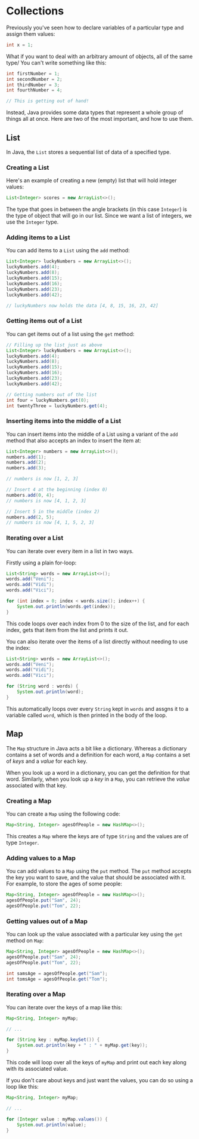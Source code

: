 # Collections

Previously you've seen how to declare variables of a particular type and assign them values:

```java
int x = 1;
```

What if you want to deal with an arbitrary amount of objects, all of the same type/ You can't write something like this:

```java
int firstNumber = 1;
int secondNumber = 2;
int thirdNumber = 3;
int fourthNumber = 4;

// This is getting out of hand!
```

Instead, Java provides some data types that represent a whole group of things all at once. Here are two of the most important, and how to use them.

## List

In Java, the `List` stores a sequential list of data of a specified type. 

### Creating a List

Here's an example of creating a new (empty) list that will hold integer values:

```java
List<Integer> scores = new ArrayList<>();
```

The type that goes in between the angle brackets (in this case `Integer`) is the type of object that will go in our list. Since we want a list of integers, we use the `Integer` type.

### Adding items to a List

You can add items to a `List` using the `add` method:

```java
List<Integer> luckyNumbers = new ArrayList<>();
luckyNumbers.add(4);
luckyNumbers.add(8);
luckyNumbers.add(15);
luckyNumbers.add(16);
luckyNumbers.add(23);
luckyNumbers.add(42);

// luckyNumbers now holds the data [4, 8, 15, 16, 23, 42]
```

### Getting items out of a List

You can get items out of a list using the `get` method:

```java
// Filling up the list just as above
List<Integer> luckyNumbers = new ArrayList<>();
luckyNumbers.add(4);
luckyNumbers.add(8);
luckyNumbers.add(15);
luckyNumbers.add(16);
luckyNumbers.add(23);
luckyNumbers.add(42);

// Getting numbers out of the list
int four = luckyNumbers.get(0);
int twentyThree = luckyNumbers.get(4);
```

### Inserting items into the middle of a List

You can insert items into the middle of a List using a variant of the `add` method that also accepts an index to insert the item at:

```java
List<Integer> numbers = new ArrayList<>();
numbers.add(1);
numbers.add(2);
numbers.add(3);

// numbers is now [1, 2, 3]

// Insert 4 at the beginning (index 0)
numbers.add(0, 4);
// numbers is now [4, 1, 2, 3]

// Insert 5 in the middle (index 2)
numbers.add(2, 5);
// numbers is now [4, 1, 5, 2, 3]
```

### Iterating over a List

You can iterate over every item in a list in two ways.

Firstly using a plain for-loop:

```java
List<String> words = new ArrayList<>();
words.add("Veni");
words.add("Vidi");
words.add("Vici");

for (int index = 0; index < words.size(); index++) {
    System.out.println(words.get(index));
}
```

This code loops over each index from 0 to the size of the list, and for each index, gets that item from the list and prints it out.

You can also iterate over the items of a list directly without needing to use the index:

```java
List<String> words = new ArrayList<>();
words.add("Veni");
words.add("Vidi");
words.add("Vici");

for (String word : words) {
    System.out.println(word);
}
```

This automatically loops over every `String` kept in `words` and assgns it to a variable called `word`, which is then printed in the body of the loop.

## Map

The `Map` structure in Java acts a bit like a dictionary. Whereas a dictionary contains a set of words and a definition for each word, a `Map` contains a set of _keys_ and a _value_ for each key.

When you look up a word in a dictionary, you can get the definition for that word. Similarly, when you look up a _key_ in a `Map`, you can retrieve the _value_ associated with that key.

### Creating a Map

You can create a `Map` using the following code:

```java
Map<String, Integer> agesOfPeople = new HashMap<>();
```

This creates a `Map` where the keys are of type `String` and the values are of type `Integer`.

### Adding values to a Map

You can add values to a `Map` using the `put` method. The `put` method accepts the key you want to save, and the value that should be associated with it. For example, to store the ages of some people:

```java
Map<String, Integer> agesOfPeople = new HashMap<>();
agesOfPeople.put("Sam", 24);
agesOfPeople.put("Tom", 22);
```

### Getting values out of a Map

You can look up the value associated with a particular key using the `get` method on `Map`:

```java
Map<String, Integer> agesOfPeople = new HashMap<>();
agesOfPeople.put("Sam", 24);
agesOfPeople.put("Tom", 22);

int samsAge = agesOfPeople.get("Sam");
int tomsAge = agesOfPeople.get("Tom");
```

### Iterating over a Map

You can iterate over the keys of a map like this:

```java
Map<String, Integer> myMap;

// ...

for (String key : myMap.keySet()) {
    System.out.println(key + " : " + myMap.get(key));
}
```

This code will loop over all the keys of `myMap` and print out each key along with its associated value.

If you don't care about keys and just want the values, you  can do so using a loop like this:

```java
Map<String, Integer> myMap;

// ...

for (Integer value : myMap.values()) {
    System.out.println(value);
}
```
